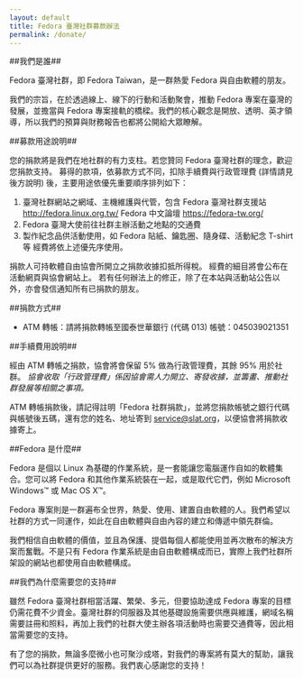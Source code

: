 ```yaml
---
layout: default
title: Fedora 臺灣社群募款辦法
permalink: /donate/
---
```


##我們是誰##

Fedora 臺灣社群，即 Fedora Taiwan，是一群熱愛 Fedora 與自由軟體的朋友。

我們的宗旨，在於透過線上、線下的行動和活動聚會，推動 Fedora 專案在臺灣的發展，並擔當與 Fedora 專案接軌的橋樑。我們的核心觀念是開放、透明、英才領導，所以我們的預算與財務報告也都將公開給大眾瞭解。


##募款用途說明##

您的捐款將是我們在地社群的有力支柱。若您贊同 Fedora 臺灣社群的理念，歡迎您捐款支持。
募得的款項，依募款方式不同，扣除手續費與行政管理費 (詳情請見後方說明) 後，主要用途依優先重要順序排列如下：

1. 臺灣社群網站之網域、主機維護與代管，包含
    Fedora 臺灣社群支援站 <http://fedora.linux.org.tw/>
    Fedora 中文論壇 <https://fedora-tw.org/>
2. Fedora 臺灣大使前往社群主辦活動之地點的交通費
3. 製作紀念品供活動使用，如 Fedora 貼紙、鑰匙圈、隨身碟、活動紀念 T-shirt 等
經費將依上述優先序使用。

捐款人可持軟體自由協會所開立之捐款收據扣抵所得稅。
經費的細目將會公布在活動網頁與協會網站上。
若有任何辦法上的修正，除了在本站與活動站公告以外，亦會發信通知所有已捐款的朋友。


##捐款方式##

* ATM 轉帳：請將捐款轉帳至國泰世華銀行 (代碼 013) 帳號：045039021351


##手續費用說明##

經由 ATM 轉帳之捐款，協會將會保留 5% 做為行政管理費，其餘 95% 用於社群。
*協會收取「行政管理費」係因協會需人力開立、寄發收據，並籌畫、推動社群發展等相關之事項。*

ATM 轉帳捐款後，請記得註明「Fedora 社群捐款」，並將您捐款帳號之銀行代碼與帳號後五碼，還有您的姓名、地址寄到 service@slat.org，以便協會將捐款收據寄上。

 
##Fedora 是什麼##

Fedora 是個以 Linux 為基礎的作業系統，是一套能讓您電腦運作自如的軟體集合。您可以將 Fedora 和其他作業系統裝在一起，或是取代它們，例如 Microsoft Windows™ 或 Mac OS X™。

Fedora 專案則是一群遍布全世界，熱愛、使用、建置自由軟體的人。我們希望以社群的方式一同運作，如此在自由軟體與自由內容的建立和傳遞中領先群倫。

我們相信自由軟體的價值，並且為保護、提倡每個人都能使用並再次散布的解決方案而奮戰。不是只有 Fedora 作業系統是由自由軟體構成而已，實際上我們社群所架設的網站也都使用自由軟體構成。


##我們為什麼需要您的支持##

雖然 Fedora 臺灣社群相當活躍、繁榮、多元，但要協助達成 Fedora 專案的目標仍需花費不少資金。臺灣社群的伺服器及其他基礎設施需要供應與維護，網域名稱需要註冊和照料，再加上我們的社群大使主辦各項活動時也需要交通費等，因此相當需要您的支持。

有了您的捐款，無論多麼微小也可聚沙成塔，對我們的專案將有莫大的幫助，讓我們可以為社群提供更好的服務。我們衷心感謝您的支持！
